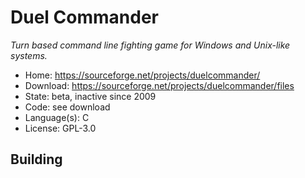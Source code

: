 # Duel Commander

_Turn based command line fighting game for Windows and Unix-like systems._

- Home: https://sourceforge.net/projects/duelcommander/
- Download: https://sourceforge.net/projects/duelcommander/files
- State: beta, inactive since 2009
- Code: see download
- Language(s): C
- License: GPL-3.0

## Building

